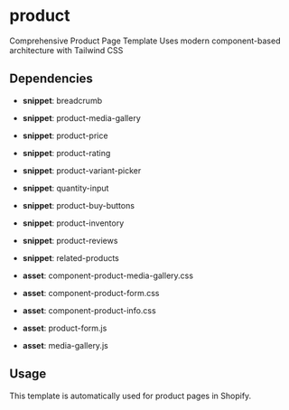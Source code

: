 # product

Comprehensive Product Page Template Uses modern component-based architecture with Tailwind CSS

## Dependencies


- **snippet**: breadcrumb

- **snippet**: product-media-gallery

- **snippet**: product-price

- **snippet**: product-rating

- **snippet**: product-variant-picker

- **snippet**: quantity-input

- **snippet**: product-buy-buttons

- **snippet**: product-inventory

- **snippet**: product-reviews

- **snippet**: related-products

- **asset**: component-product-media-gallery.css

- **asset**: component-product-form.css

- **asset**: component-product-info.css

- **asset**: product-form.js

- **asset**: media-gallery.js


## Usage

This template is automatically used for product pages in Shopify.


